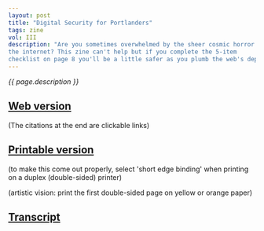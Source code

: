 ```yaml
---
layout: post
title: "Digital Security for Portlanders"
tags: zine
vol: III
description: "Are you sometimes overwhelmed by the sheer cosmic horror of
the internet? This zine can't help but if you complete the 5-item
checklist on page 8 you'll be a little safer as you plumb the web's depths."
---
```


*{{ page.description }}*

[Web version](https://zines.headingnorther.com/pdfs/digsec/webdigseczine.pdf)
------------
(The citations at the end are clickable links)


[Printable version](https://zines.headingnorther.com/pdfs/digsec/digsecimposed.pdf)
-------------------

(to make this come out properly, select 'short edge binding' when
printing on a duplex (double-sided) printer)

(artistic vision: print the first double-sided page on yellow or
orange paper)

[Transcript](/2020/09/14/digital-security-transcript.html)
-----------
